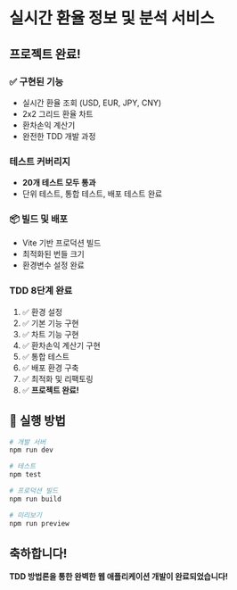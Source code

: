 # 실시간 환율 정보 및 분석 서비스

##  프로젝트 완료!

### ✅ 구현된 기능
- 실시간 환율 조회 (USD, EUR, JPY, CNY)
- 2x2 그리드 환율 차트
- 환차손익 계산기
- 완전한 TDD 개발 과정

###  테스트 커버리지
- **20개 테스트 모두 통과**
- 단위 테스트, 통합 테스트, 배포 테스트 완료

### 📦 빌드 및 배포
- Vite 기반 프로덕션 빌드
- 최적화된 번들 크기
- 환경변수 설정 완료

###  TDD 8단계 완료
1. ✅ 환경 설정
2. ✅ 기본 기능 구현
3. ✅ 차트 기능 구현
4. ✅ 환차손익 계산기 구현
5. ✅ 통합 테스트
6. ✅ 배포 환경 구축
7. ✅ 최적화 및 리팩토링
8. ✅ **프로젝트 완료!**

## 🚀 실행 방법

```bash
# 개발 서버
npm run dev

# 테스트
npm test

# 프로덕션 빌드
npm run build

# 미리보기
npm run preview
```

##  축하합니다!

**TDD 방법론을 통한 완벽한 웹 애플리케이션 개발이 완료되었습니다!**
